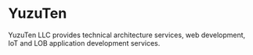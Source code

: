# YuzuTen

YuzuTen LLC provides technical architecture services, web development, IoT and LOB application development services.
